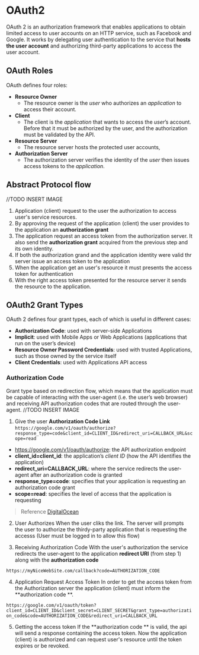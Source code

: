 # OAuth2
OAuth 2 is an authorization framework that enables applications to obtain limited access to user accounts on an HTTP service, such as Facebook and Google. It works by delegating user authentication to the service that **hosts the user account** and authorizing third-party applications to access the user account.

## OAuth Roles

OAuth defines four roles:

-   **Resource Owner**
	- The resource owner is the _user_ who authorizes an _application_ to access their account.
-   **Client**
	- The client is the _application_ that wants to access the _user_’s account. Before that it must be authorized by the user, and the authorization must be validated by the API.
-   **Resource Server**
	- The resource server hosts the protected user accounts,
-   **Authorization Server**
	-	The authorization server verifies the identity of the _user_ then issues access tokens to the _application_.


## Abstract Protocol flow
//TODO INSERT IMAGE

1. Application (client) request to the user the authorization to access user's service resources.
2. By approving the request of the application (client) the user provides to the application an **authorization grant**
3. The application request an access token from the authorization server. It also send the **authorization grant** acquired from the previous step and its own identity.
4. If both the authorization grand and the application identity were valid thr server issue an access token to the application
5. When the application get an user's resource it must presents the access token for authentication
6. With the right access token presented for the resource server it sends the resource to the application.

## OAuth2 Grant Types
OAuth 2 defines four grant types, each of which is useful in different cases:
-   **Authorization Code**: used with server-side Applications
-   **Implicit**: used with Mobile Apps or Web Applications (applications that run on the user’s device)
-   **Resource Owner Password Credentials**: used with trusted Applications, such as those owned by the service itself
-   **Client Credentials**: used with Applications API access

### Authorization Code
Grant type based on redirection flow, which means that the application must be capable of interacting with the user-agent (i.e. the user’s web browser) and receiving API authorization codes that are routed through the user-agent.
//TODO INSERT IMAGE

1. Give the user **Authorization Code Link**
`https://google.com/v1/oauth/authorize?response_type=code&client_id=CLIENT_ID&redirect_uri=CALLBACK_URL&scope=read`

* https://google.com/v1/oauth/authorize: the API authorization endpoint
* **client_id=client_id**: the application’s _client ID_ (how the API identifies the application)
* **redirect_uri=CALLBACK_URL**: where the service redirects the user-agent after an authorization code is granted
* **response_type=code**: specifies that your application is requesting an authorization code grant
* **scope=read**: specifies the level of access that the application is requesting
> Reference [DigitalOcean](https://www.digitalocean.com/community/tutorials/an-introduction-to-oauth-2)

2. User Authorizes
When the user cliks the link. The server will prompts the user to authorize the thirdy-party application that is requesting the accesss (User must be logged in to allow this flow)

3. Receiving Authorization Code
With the user's authorization the service redirects the user-agent to the application **redirect URI** (from step 1) along with the **authorization code**

`https://myNiceWebSite.com/callback?code=AUTHORIZATION_CODE`

4. Application Request Access Token
In order to get the access token from the Authorization server the application (client) must inform the **authorization code **.

`https://google.com/v1/oauth/token?client_id=CLIENT_ID&client_secret=CLIENT_SECRET&grant_type=authorization_code&code=AUTHORIZATION_CODE&redirect_uri=CALLBACK_URL`

5. Getting the access token
If the  **authorization code ** is valid, the api will send a response containing the access token. Now the application (client) is authorized and can request user's resource until the token expires or be revoked.

